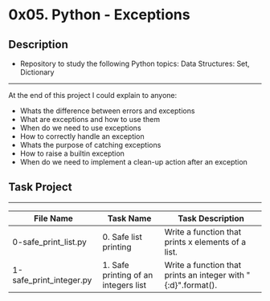 # 0x05. Python - Exceptions

## Description
- Repository to study the following Python topics: Data Structures: Set, Dictionary
---
At the end of this project I could explain to anyone:
- Whats the difference between errors and exceptions
- What are exceptions and how to use them
- When do we need to use exceptions
- How to correctly handle an exception
- Whats the purpose of catching exceptions
- How to raise a builtin exception
- When do we need to implement a clean-up action after an exception

## Task Project
---
File Name|Task Name|Task Description
---|---|---
0-safe_print_list.py|0. Safe list printing|Write a function that prints x elements of a list.
1-safe_print_integer.py|1. Safe printing of an integers list|Write a function that prints an integer with "{:d}".format().